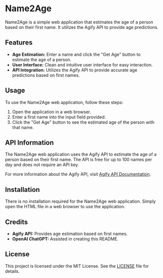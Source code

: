 # Name2Age 

Name2Age is a simple web application that estimates the age of a person based on their first name. It utilizes the Agify API to provide age predictions.

## Features

- **Age Estimation:** Enter a name and click the "Get Age" button to estimate the age of a person.
- **User Interface:** Clean and intuitive user interface for easy interaction.
- **API Integration:** Utilizes the Agify API to provide accurate age predictions based on first names.

## Usage

To use the Name2Age web application, follow these steps:

1. Open the application in a web browser.
2. Enter a first name into the input field provided.
3. Click the "Get Age" button to see the estimated age of the person with that name.

## API Information

The Name2Age web application uses the Agify API to estimate the age of a person based on their first name. The API is free for up to 100 names per day and does not require an API key.

For more information about the Agify API, visit [Agify API Documentation](https://api.agify.io).

## Installation

There is no installation required for the Name2Age web application. Simply open the HTML file in a web browser to use the application.

## Credits

- **Agify API:** Provides age estimation based on first names.
- **OpenAI ChatGPT:** Assisted in creating this README.

## License

This project is licensed under the MIT License. See the [LICENSE](LICENSE) file for details.
